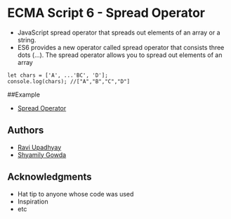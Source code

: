 # ECMA Script 6 - Spread Operator
* JavaScript spread operator that spreads out elements of an array or a string.
* ES6 provides a new operator called spread operator that consists three dots (...). The spread operator allows you to spread out elements of an array 

```
let chars = ['A', ...'BC', 'D'];
console.log(chars); //["A","B","C","D"]
```

##Example 
* [Spread Operator](https://codepen.io/shyamily-gowda/pen/vrwjqP)

## Authors

* [Ravi Upadhyay](https://github.com/Ravi-Upadhyay)
* [Shyamily Gowda](https://github.com/shyamily-gowda)

## Acknowledgments

* Hat tip to anyone whose code was used
* Inspiration
* etc


